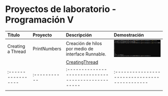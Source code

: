 # Proyectos de laboratorio - Programación V

| Titulo            | Proyecto     | Descripción                                        |             Demostración                       |
| :---------------- | :----------- | :------------------------------------------------- | :--------------------------------------------- |
| Creating a Thread | PrintNumbers | Creación de hilos por medio de interface Runnable. | ![PrintsNumbers](images/PrintsNumbers_cli.png) |
|                   |              | [CreatingThread](Asig01/PrintsNumbers/CreatingThread.md)     |                                                |
|:----------------- | :----------- | :------------------------------------------------- | :--------------------------------------------  |
|                                                                                                                                        |

